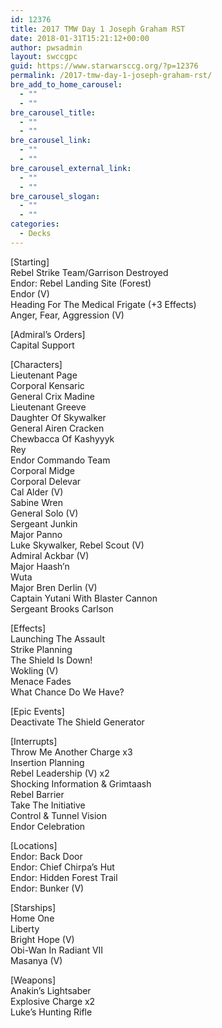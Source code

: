 ```yaml
---
id: 12376
title: 2017 TMW Day 1 Joseph Graham RST
date: 2018-01-31T15:21:12+00:00
author: pwsadmin
layout: swccgpc
guid: https://www.starwarsccg.org/?p=12376
permalink: /2017-tmw-day-1-joseph-graham-rst/
bre_add_to_home_carousel:
  - ""
  - ""
bre_carousel_title:
  - ""
  - ""
bre_carousel_link:
  - ""
  - ""
bre_carousel_external_link:
  - ""
  - ""
bre_carousel_slogan:
  - ""
  - ""
categories:
  - Decks
---
```

[Starting]  
Rebel Strike Team/Garrison Destroyed  
Endor: Rebel Landing Site (Forest)  
Endor (V)  
Heading For The Medical Frigate (+3 Effects)  
Anger, Fear, Aggression (V)

[Admiral’s Orders]  
Capital Support

[Characters]  
Lieutenant Page  
Corporal Kensaric  
General Crix Madine  
Lieutenant Greeve  
Daughter Of Skywalker  
General Airen Cracken  
Chewbacca Of Kashyyyk  
Rey  
Endor Commando Team  
Corporal Midge  
Corporal Delevar  
Cal Alder (V)  
Sabine Wren  
General Solo (V)  
Sergeant Junkin  
Major Panno  
Luke Skywalker, Rebel Scout (V)  
Admiral Ackbar (V)  
Major Haash’n  
Wuta  
Major Bren Derlin (V)  
Captain Yutani With Blaster Cannon  
Sergeant Brooks Carlson

[Effects]  
Launching The Assault  
Strike Planning  
The Shield Is Down!  
Wokling (V)  
Menace Fades  
What Chance Do We Have?

[Epic Events]  
Deactivate The Shield Generator

[Interrupts]  
Throw Me Another Charge x3  
Insertion Planning  
Rebel Leadership (V) x2  
Shocking Information & Grimtaash  
Rebel Barrier  
Take The Initiative  
Control & Tunnel Vision  
Endor Celebration

[Locations]  
Endor: Back Door  
Endor: Chief Chirpa’s Hut  
Endor: Hidden Forest Trail  
Endor: Bunker (V)

[Starships]  
Home One  
Liberty  
Bright Hope (V)  
Obi-Wan In Radiant VII  
Masanya (V)

[Weapons]  
Anakin’s Lightsaber  
Explosive Charge x2  
Luke’s Hunting Rifle